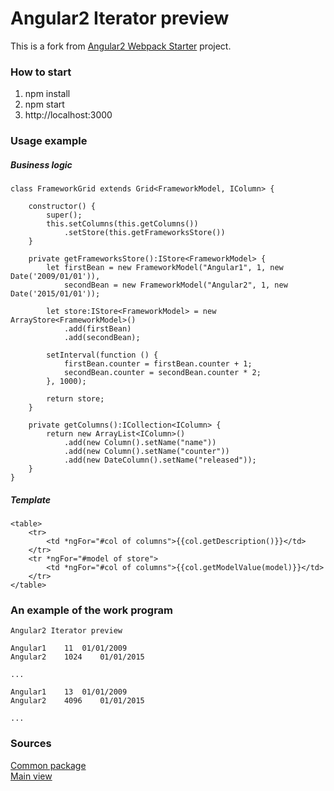 # Angular2 Iterator preview

This is a fork from [Angular2 Webpack Starter](https://github.com/AngularClass/angular2-webpack-starter) project.

### How to start

1. npm install
2. npm start
3. http://localhost:3000

### Usage example

##### Business logic
```
class FrameworkGrid extends Grid<FrameworkModel, IColumn> {

    constructor() {
        super();
        this.setColumns(this.getColumns())
            .setStore(this.getFrameworksStore())
    }

    private getFrameworksStore():IStore<FrameworkModel> {
        let firstBean = new FrameworkModel("Angular1", 1, new Date('2009/01/01')),
            secondBean = new FrameworkModel("Angular2", 1, new Date('2015/01/01'));

        let store:IStore<FrameworkModel> = new ArrayStore<FrameworkModel>()
            .add(firstBean)
            .add(secondBean);

        setInterval(function () {
            firstBean.counter = firstBean.counter + 1;
            secondBean.counter = secondBean.counter * 2;
        }, 1000);

        return store;
    }

    private getColumns():ICollection<IColumn> {
        return new ArrayList<IColumn>()
            .add(new Column().setName("name"))
            .add(new Column().setName("counter"))
            .add(new DateColumn().setName("released"));
    }
}
```

##### Template
```
<table>
	<tr>
		<td *ngFor="#col of columns">{{col.getDescription()}}</td>
	</tr>
	<tr *ngFor="#model of store">
		<td *ngFor="#col of columns">{{col.getModelValue(model)}}</td>
	</tr>
</table>
```

### An example of the work program
```
Angular2 Iterator preview

Angular1	11	01/01/2009
Angular2	1024	01/01/2015

...

Angular1	13	01/01/2009
Angular2	4096	01/01/2015

...
```

### Sources

[Common package](src/common)  
[Main view](src/app/home/view)